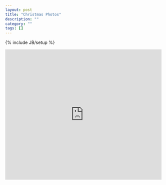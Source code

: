 ```yaml
---
layout: post
title: "Christmas Photos"
description: ""
category: ""
tags: []
---
```

{% include JB/setup %}
<div>
<iframe src="http://www.flickr.com/photos/jreed91/11459087156/player/" width="500" height="418" frameborder="0">.</iframe></div>